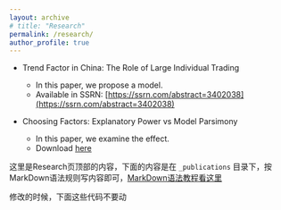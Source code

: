 ```yaml
---
layout: archive
# title: "Research"
permalink: /research/
author_profile: true
---
```



+ Trend Factor in China: The Role of Large Individual Trading
  + In this paper, we propose a model.
  + Available in SSRN: [https://ssrn.com/abstract=3402038](https://ssrn.com/abstract=3402038)

+ Choosing Factors: Explanatory Power vs Model Parsimony

  + In this paper, we examine the effect.
  + Download [here](https://yangliu-finance.github.io/files/WorkingPaper.pdf)



这里是Research页顶部的内容，下面的内容是在 `_publications` 目录下，按MarkDown语法规则写内容即可，[MarkDown语法教程看这里](http://xianbai.me/learn-md/article/about/readme.html)

修改的时候，下面这些代码不要动


